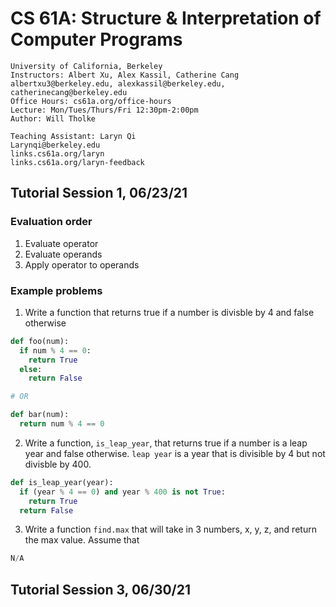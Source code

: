 # CS 61A: Structure & Interpretation of Computer Programs

    University of California, Berkeley
    Instructors: Albert Xu, Alex Kassil, Catherine Cang
    albertxu3@berkeley.edu, alexkassil@berkeley.edu,  catherinecang@berkeley.edu
    Office Hours: cs61a.org/office-hours
    Lecture: Mon/Tues/Thurs/Fri 12:30pm-2:00pm
    Author: Will Tholke

    Teaching Assistant: Laryn Qi
    Larynqi@berkeley.edu
    links.cs61a.org/laryn
    links.cs61a.org/laryn-feedback

## Tutorial Session 1, 06/23/21

### Evaluation order

1. Evaluate operator
2. Evaluate operands
3. Apply operator to operands

### Example problems

1. Write a function that returns true if a number is divisble by 4 and false otherwise
   
```py
def foo(num):
  if num % 4 == 0:
    return True
  else:
    return False

# OR

def bar(num):
  return num % 4 == 0
 ```

2. Write a function, `is_leap_year`, that returns true if a number is a leap year and false otherwise. `leap year` is a year that is divisible by 4 but not divisble by 400.

```py
def is_leap_year(year):
  if (year % 4 == 0) and year % 400 is not True:
    return True
  return False
```

3. Write a function `find.max` that will take in 3 numbers, x, y, z, and return the max value. Assume that

```py
N/A
```

## Tutorial Session 3, 06/30/21
